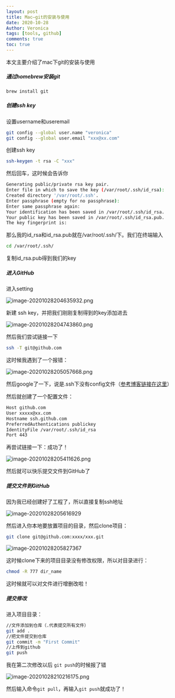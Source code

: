 ```yaml
---
layout: post
title: Mac—git的安装与使用
date: 2020-10-28
Author: Veronica 
tags: [tools, github]
comments: true
toc: true
---
```


本文主要介绍了mac下git的安装与使用



##### 通过homebrew安装git

```bash
brew install git
```



##### 创建ssh key

设置username和useremail

```bash
git config --global user.name "veronica"
git config --global user.email "xxx@xx.com"
```

创建ssh key

```bash
ssh-keygen -t rsa -C "xxx"
```

然后回车，这时候会告诉你

```bash
Generating public/private rsa key pair.
Enter file in which to save the key (/var/root/.ssh/id_rsa): 
Created directory '/var/root/.ssh'.
Enter passphrase (empty for no passphrase): 
Enter same passphrase again: 
Your identification has been saved in /var/root/.ssh/id_rsa.
Your public key has been saved in /var/root/.ssh/id_rsa.pub.
The key fingerprint is:
```

那么我的id_rsa和id_rsa.pub就在/var/root/.ssh/下。我们在终端输入

```bash
cd /var/root/.ssh/
```

复制id_rsa.pub得到我们的key



##### 进入GitHub

进入setting

![image-20201028204635932.png](https://i.loli.net/2020/10/28/xTJoa2RPWyFvBZw.png)

新建 ssh key，并把我们刚刚复制得到的key添加进去

![image-20201028204743860.png](https://i.loli.net/2020/10/28/5EsvkgYmfraP7B8.png)

然后我们尝试链接一下

```bash
ssh -T git@github.com 
```

这时候我遇到了一个报错：

![image-20201028205057668.png](https://i.loli.net/2020/10/28/F7OXxWLRmpc4MsP.png)

然后google了一下，说是.ssh下没有config文件（[参考博客链接在这里](https://blog.csdn.net/MBuger/article/details/70226712)）

然后就创建了一个配置文件：

```bash
Host github.com  
User xxxxx@xx.com  
Hostname ssh.github.com  
PreferredAuthentications publickey  
IdentityFile /var/root/.ssh/id_rsa  
Port 443
```

再尝试链接一下：成功了！

![image-20201028205411626.png](https://i.loli.net/2020/10/28/ybfJnp6jemE9G1d.png)

然后就可以快乐提交文件到GitHub了



##### 提交文件到GitHub

因为我已经创建好了工程了，所以直接复制ssh地址

![image-20201028205616929](https://i.loli.net/2020/10/28/4uiTtBlbOQaZj5c.png)

然后进入你本地要放置项目的目录，然后clone项目：

```bash
git clone git@github.com:xxxx/xxx.git
```

![image-20201028205827367](https://i.loli.net/2020/10/28/aL5On9w6Zy37lAs.png)

这时候clone下来的项目目录没有修改权限，所以对目录进行：

```bash
chmod -R 777 dir_name
```

这时候就可以对文件进行增删改啦！



##### 提交修改

进入项目目录：

```bash
//文件添加到仓库（.代表提交所有文件）
git add .
//把文件提交到仓库
git commit -m "First Commit"
//上传到github
git push
```

我在第二次修改以后 ```git push```的时候报了错

![image-20201028210216175.png](https://i.loli.net/2020/10/28/dD6wAthLe4gSXap.png)

然后输入命令```git pull```，再输入```git push```就成功了！
